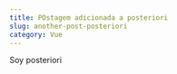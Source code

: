 ```yaml
---
title: POstagem adicionada a posteriori
slug: another-post-posteriori
category: Vue
---
```


Soy posteriori